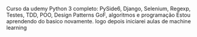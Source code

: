 Curso da udemy
Python 3 completo: PySide6, Django, Selenium, Regexp, Testes, TDD, POO, Design Patterns GoF, algoritmos e programação
Estou aprendendo do basico novamente. logo depois iniciarei aulas de machine learning
